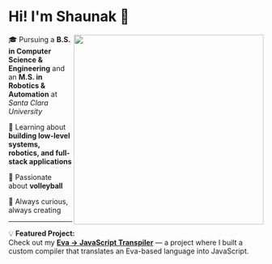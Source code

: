 # Hi! I'm Shaunak 👋  

<img src="https://github.com/user-attachments/assets/faa4100b-5cf4-43d4-875f-04eab64f8faf" align="right" width="375"/>

🎓 Pursuing a **B.S. in Computer Science & Engineering** and an **M.S. in Robotics & Automation** at *Santa Clara University*  

🤖 Learning about **building low-level systems, robotics, and full-stack applications**  

🏐 Passionate about **volleyball**  

🚀 Always curious, always creating  

---

💡 **Featured Project:**  
Check out my [**Eva → JavaScript Transpiler**](https://github.com/sdsharma1469/projects/tree/main/transpiler) — a project where I built a custom compiler that translates an Eva-based language into JavaScript.
